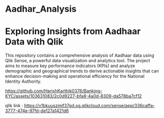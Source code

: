 # Aadhar_Analysis
# Exploring Insights from Aadhaar Data with Qlik

This repository contains a comprehensive analysis of Aadhaar data using Qlik Sense, a powerful data visualization and analytics tool. The project aims to measure key performance indicators (KPIs) and analyze demographic and geographical trends to derive actionable insights that can enhance decision-making and operational efficiency for the National Identity Authority.

https://github.com/HarishKarthik0376/Banking-KYC/assets/103631083/2c0d9227-bfa8-4a0d-8309-da578ba7cf12


qlik link : https://v1bkuuszmif37gd.sg.qlikcloud.com/sense/app/336caffa-3777-474e-97fd-de127a1421d6

